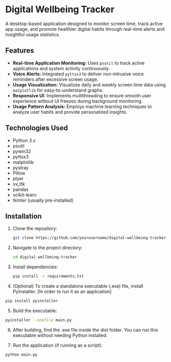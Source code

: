 # Digital Wellbeing Tracker

A desktop-based application designed to monitor screen time, track active app usage, and promote healthier digital habits through real-time alerts and insightful usage statistics.

## Features

- **Real-time Application Monitoring:** Uses `psutil` to track active applications and system activity continuously.
- **Voice Alerts:** Integrated `pyttsx3` to deliver non-intrusive voice reminders after excessive screen usage.
- **Usage Visualization:** Visualizes daily and weekly screen time data using `matplotlib` for easy-to-understand graphs.
- **Responsive UI:** Implements multithreading to ensure smooth user experience without UI freezes during background monitoring.
- **Usage Pattern Analysis:** Employs machine learning techniques to analyze user habits and provide personalized insights.

## Technologies Used

- Python 3.x
- psutil
- pywin32
- pyttsx3
- matplotlib
- pystray
- Pillow
- plyer
- sv_ttk
- pandas
- scikit-learn
- tkinter (usually pre-installed)

## Installation

1. Clone the repository:
   ```bash
   git clone https://github.com/yourusername/digital-wellbeing-tracker.git

2. Navigate to the project directory:

   ```bash
   cd digital-wellbeing-tracker
    ```
3. Install dependencies:

   ```bash
   pip install -r requirements.txt
    ```

4. (Optional) To create a standalone executable (.exe) file, install PyInstaller: [In order to run it as an application]

```bash
pip install pyinstaller
```

5. Build the executable:

```bash
pyinstaller --onefile main.py
```

6. After building, find the .exe file inside the dist folder. You can run this executable without needing Python installed.

7. Run the application (if running as a script):

```bash
python main.py
